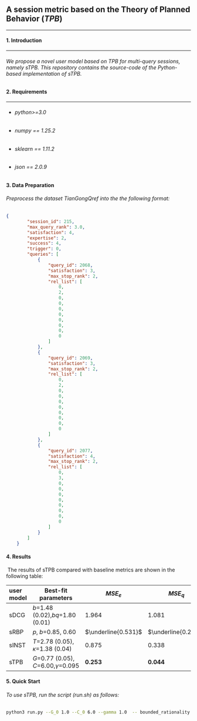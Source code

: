 ## A session metric based on the Theory of Planned Behavior (*TPB*)

---

#### 1. Introduction

---

######      We propose a novel user model based on TPB for multi-query sessions, namely sTPB. This repository contains the source-code of the Python-based implementation of sTPB.

#### 2. Requirements

---

- ######  python>=3.0

- ###### numpy == 1.25.2

- ###### sklearn == 1.11.2

- ###### json == 2.0.9

#### 3. Data Preparation

###### 	 Preprocess the dataset TianGongQref into the the following format:

```json
{
        "session_id": 215,
        "max_query_rank": 3.0,
        "satisfaction": 4,
        "expertise": 2,
        "success": 4,
        "trigger": 0,
        "queries": [
            {
                "query_id": 2068,
                "satisfaction": 3,
                "max_stop_rank": 2,
                "rel_list": [
                    0,
                    2,
                    0,
                    0,
                    0,
                    0,
                    0,
                    0,
                    0,
                    0
                ]
            },
            {
                "query_id": 2069,
                "satisfaction": 3,
                "max_stop_rank": 2,
                "rel_list": [
                    0,
                    2,
                    0,
                    0,
                    0,
                    0,
                    0,
                    0,
                    0,
                    0
                ]
            },
            {
                "query_id": 2077,
                "satisfaction": 4,
                "max_stop_rank": 2,
                "rel_list": [
                    0,
                    3,
                    0,
                    0,
                    0,
                    0,
                    0,
                    0,
                    0,
                    0
                ]
            }
        ]
    }
```

#### 4. Results

​	The results of sTPB compared with baseline metrics are shown in the following table:

| user model | Best-fit parameters                      | $MSE_e$             | $MSE_q$             | Spearman's $\rho$   | Pearson's $r$       |
| :--------- | ---------------------------------------- | ------------------- | ------------------- | ------------------- | ------------------- |
| sDCG       | $b$=1.48 (0.02),$bq$=1.80 (0.01)         | 1.964               | 1.081               | 0.362               | 0.366               |
| sRBP       | $p$, $b$=0.85, 0.60                      | $\underline{0.531}$ | $\underline{0.251}$ | $\underline{0.385}$ | 0.385               |
| sINST      | $T$=2.78 (0.05),  $\kappa$=1.38 (0.04)   | 0.875               | 0.338               | 0.384               | $\underline{0.387}$ |
| sTPB       | $G$=0.77 (0.05), $C$=6.00,$\gamma$=0.095 | $\mathbf{0.253}$    | $\mathbf{0.044}$    | $\mathbf{0.407}$    | $\mathbf{0.410}$    |

#### 5. Quick Start

###### To use sTPB, run the script (run.sh) as follows:

```sh
python3 run.py --G_0 1.0 --C_0 6.0 --gamma 1.0  -- bounded_rationality [0.25,10,0.25,10,4,7.5] --N 10
```





